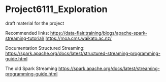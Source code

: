 # Project6111_Exploration
draft material for the project

Recommended links:
https://data-flair.training/blogs/apache-spark-streaming-tutorial/ 
https://moa.cms.waikato.ac.nz/ 

Documentation
Structured Streaming:
https://spark.apache.org/docs/latest/structured-streaming-programming-guide.html

The old Spark Streaming
https://spark.apache.org/docs/latest/streaming-programming-guide.html
